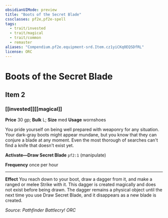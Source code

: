 ```yaml
---
obsidianUIMode: preview
title: "Boots of the Secret Blade"
cssclasses: pf2e,pf2e-spell
tags:
  - trait/invested
  - trait/magical
  - trait/common
  - remaster
aliases: "Compendium.pf2e.equipment-srd.Item.cz1yiCKq0EQSDfRL"
license: ORC
---
```

# Boots of the Secret Blade
## Item 2
### [[invested]][[magical]]


**Price** 30 gp; 
**Bulk** L; **Size** med
**Usage** wornshoes

You pride yourself on being well prepared with weaponry for any situation. Your dark-gray boots might appear mundane, but you know that they can conjure a blade at any moment. Even the most thorough of searches can't find a knife that doesn't exist yet.

**Activate—Draw Secret Blade** `pf2:1` (manipulate)

**Frequency** once per hour

* * *

**Effect** You reach down to your boot, draw a dagger from it, and make a ranged or melee Strike with it. This dagger is created magically and does not exist before being drawn. The dagger remains a physical object until the next time you use Draw Secret Blade, and it disappears as a new blade is created.

*Source: Pathfinder Battlecry!*
*ORC*
